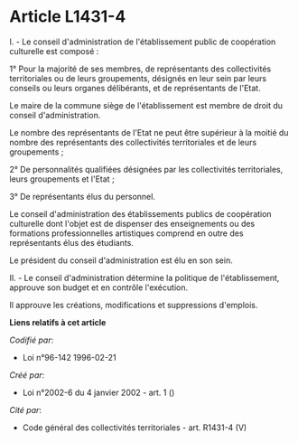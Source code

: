 # Article L1431-4

I. - Le conseil d'administration de l'établissement public de coopération culturelle est composé :

1° Pour la majorité de ses membres, de représentants des collectivités territoriales ou de leurs groupements, désignés en
leur sein par leurs conseils ou leurs organes délibérants, et de représentants de l'Etat.

Le maire de la commune siège de l'établissement est membre de droit du conseil d'administration.

Le nombre des représentants de l'Etat ne peut être supérieur à la moitié du nombre des représentants des collectivités
territoriales et de leurs groupements ;

2° De personnalités qualifiées désignées par les collectivités territoriales, leurs groupements et l'Etat ;

3° De représentants élus du personnel.

Le conseil d'administration des établissements publics de coopération culturelle dont l'objet est de dispenser des
enseignements ou des formations professionnelles artistiques comprend en outre des représentants élus des étudiants.

Le président du conseil d'administration est élu en son sein.

II. - Le conseil d'administration détermine la politique de l'établissement, approuve son budget et en contrôle l'exécution.

Il approuve les créations, modifications et suppressions d'emplois.

**Liens relatifs à cet article**

_Codifié par_:

  - Loi n°96-142 1996-02-21

_Créé par_:

  - Loi n°2002-6 du 4 janvier 2002 - art. 1 ()

_Cité par_:

  - Code général des collectivités territoriales - art. R1431-4 (V)

